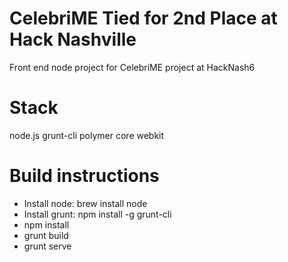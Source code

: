 CelebriME 
Tied for 2nd Place at Hack Nashville
========================
Front end node project for CelebriME project at HackNash6

Stack
========
node.js
grunt-cli
polymer core
webkit

Build instructions
========
* Install node: brew install node
* Install grunt: npm install -g grunt-cli
* npm install
* grunt build
* grunt serve
